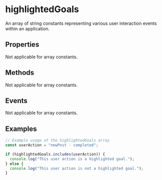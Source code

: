 # highlightedGoals

An array of string constants representing various user interaction events within an application.

## Properties

Not applicable for array constants.

## Methods

Not applicable for array constants.

## Events

Not applicable for array constants.

## Examples

```typescript
// Example usage of the highlightedGoals array
const userAction = "newPost - completed";

if (highlightedGoals.includes(userAction)) {
  console.log("This user action is a highlighted goal.");
} else {
  console.log("This user action is not a highlighted goal.");
}
```